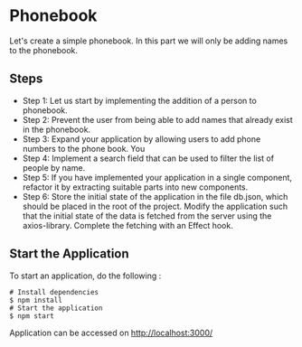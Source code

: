 # Phonebook

Let's create a simple phonebook. In this part we will only be adding names to the phonebook.

## Steps
* Step 1: Let us start by implementing the addition of a person to phonebook.
* Step 2: Prevent the user from being able to add names that already exist in the phonebook. 
* Step 3: Expand your application by allowing users to add phone numbers to the phone book. You
* Step 4: Implement a search field that can be used to filter the list of people by name.
* Step 5: If you have implemented your application in a single component, refactor it by extracting suitable parts into new components.
* Step 6: Store the initial state of the application in the file db.json, which should be placed in the root of the project. Modify the application such that the initial state of the data is fetched from the server using the axios-library. Complete the fetching with an Effect hook.

## Start the Application

To start an application, do the following :

```
# Install dependencies
$ npm install
# Start the application
$ npm start
```
Application can be accessed on [http://localhost:3000/](localhost)